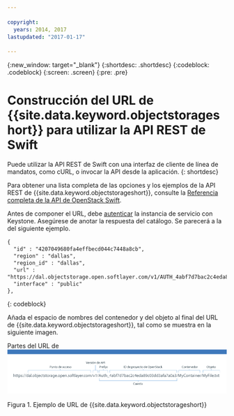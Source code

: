 ```yaml
---

copyright:
  years: 2014, 2017
lastupdated: "2017-01-17"

---
```

{:new_window: target="_blank"}
{:shortdesc: .shortdesc}
{:codeblock: .codeblock}
{:screen: .screen}
{:pre: .pre}


# Construcción del URL de {{site.data.keyword.objectstorageshort}} para utilizar la API REST de Swift

Puede utilizar la API REST de Swift con una interfaz de cliente de línea de mandatos, como cURL, o invocar la API desde la aplicación.
{: shortdesc}


Para obtener una lista completa de las opciones y los ejemplos de la API REST de {{site.data.keyword.objectstorageshort}}, consulte la [Referencia completa de la API de OpenStack Swift](http://developer.openstack.org/api-ref-objectstorage-v1.html).

Antes de componer el URL, debe [autenticar](/docs/services/ObjectStorage/os_authenticate.html) la instancia de servicio con Keystone. Asegúrese de anotar la respuesta del catálogo. Se parecerá a la del siguiente ejemplo. 

```
{
  "id" : "4207049680fa4effbecd044c7448a8cb",
  "region" : "dallas",
  "region_id" : "dallas",
  "url" : "https://dal.objectstorage.open.softlayer.com/v1/AUTH_4abf7d7bac2c4eda89c03dd3afa7a0a3",
  "interface" : "public"
},
```
{: codeblock}


Añada el espacio de nombres del contenedor y del objeto al final del URL de {{site.data.keyword.objectstorageshort}}, tal como se muestra en la siguiente imagen.

Partes del URL de ![{{site.data.keyword.objectstorageshort}} mostradas en una imagen de ejemplo](images/Swift_URL.png)

Figura 1. Ejemplo de URL de {{site.data.keyword.objectstorageshort}}
